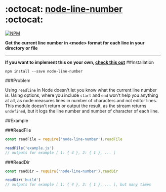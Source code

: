 # :octocat: [node-line-number](https://github.com/ev1stensberg/node-line-number) :octocat:
[![NPM](https://nodei.co/npm/node-line-number.png)](https://npmjs.org/package/node-line-number)

**Get the current line number in &lt;mode> format for each line in your directory or file**

***
**If you want to implement this on your own, [check this out](https://ev1stensberg.wordpress.com/2016/09/05/reading-correct-line-numbers-in-node/)**
##Installation

`npm install --save node-line-number`

###Problem

Using `readline` in Node doesn't let you know what the current line number is. Using options, where you include `start` and `end` won't help you anything at all, as node measures lines in number of characters and not editor lines. This module doesn't return or output the result, as the stream returns `undefined`, but it logs the line number and number of character of each line.

##Example 

###ReadFile

```js
const readFile = require('node-line-number').readFile

readFile('example.js')
// outputs for example [ 1: { 4 }, 2: { 1 }, ... ]
```

###ReadDir

```js
const readDir = require('node-line-number').readDir

readDir('build')
// outputs for example [ 1: { 4 }, 2: { 1 }, ... ], but many times
```

